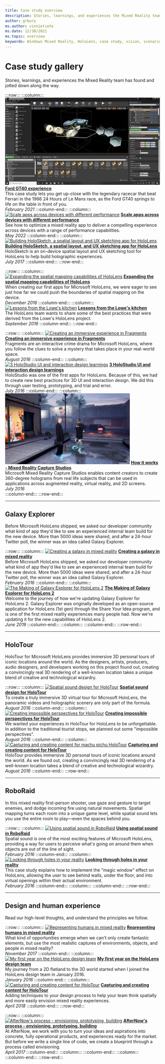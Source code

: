 ```yaml
---
title: Case study overview
description: Stories, learnings, and experiences the Mixed Reality team has found and jotted down along the way.
author: grbury 
ms.author: vinnietieto
ms.date: 12/30/2021
ms.topic: overview
keywords: Windows Mixed Reality, HoloLens, case study, vision, scenarios, case studies, mixed reality headset, windows mixed reality headset, virtual reality headset
---
```


# Case study gallery

Stories, learnings, and experiences the Mixed Reality team has found and jotted down along the way.

:::row:::
    :::column:::
       [![Ford GT40 experience](../develop/unreal/images/ford-gt40-img-01.jpg)](../develop/unreal/unreal-ford-gt40.md)
        **[Ford GT40 experience](../develop/unreal/unreal-ford-gt40.md)**<br>
        This case study lets you get up-close with the legendary racecar that beat Ferrari in the 1966 24 Hours of Le Mans race, as the Ford GT40 springs to life on the table in front of you.<br>
        *February 2021*
    :::column-end:::
    :::column:::
       [![Scale apps across devices with different performance](images/cloud-steps-1-4-700px.jpg)](../out-of-scope/case-study-scaling-datascape-across-devices-with-different-performance.md)
        **[Scale apps across devices with different performance](../out-of-scope/case-study-scaling-datascape-across-devices-with-different-performance.md)**<br>
        See how to optimize a mixed reality app to deliver a compelling experience across devices with a range of performance capabilities.<br>
        *May 2022*
    :::column-end:::
    :::column:::
       [![Building HoloSketch, a spatial layout and UX sketching app for HoloLens](images/holosketch-image-01-640px.png)](../out-of-scope/case-study-building-holosketch,-a-spatial-layout-and-ux-sketching-app-for-hololens.md)
        **[Building HoloSketch, a spatial layout, and UX sketching app for HoloLens](../out-of-scope/case-study-building-holosketch,-a-spatial-layout-and-ux-sketching-app-for-hololens.md)**<br>
        HoloSketch is an on-device spatial layout and UX sketching tool for HoloLens to help build holographic experiences.<br>
         *July 2017*
    :::column-end:::
:::row-end:::

:::row:::
    :::column:::
       [![Expanding the spatial mapping capabilities of HoloLens](images/away-from-camera-position-500px.png)](../out-of-scope/case-study-expanding-the-spatial-mapping-capabilities-of-hololens.md)
        **[Expanding the spatial mapping capabilities of HoloLens](../out-of-scope/case-study-expanding-the-spatial-mapping-capabilities-of-hololens.md)**<br>
        When creating our first apps for Microsoft HoloLens, we were eager to see just how far we could push the boundaries of spatial mapping on the device.<br>
        *December 2016*
    :::column-end:::
    :::column:::
       [![Lessons from the Lowe's kitchen](images/lowes.jpg)](../out-of-scope/case-study-lessons-from-the-lowes-kitchen.md)
        **[Lessons from the Lowe's kitchen](../out-of-scope/case-study-lessons-from-the-lowes-kitchen.md)**<br>
        The HoloLens team wants to share some of the best practices that were derived from the Lowe's HoloLens project.<br>
        *September 2016*
    :::column-end:::
:::row-end:::

:::row:::
    :::column:::
       [![Creating an immersive experience in Fragments](images/surfacereconstruction.jpg)](../out-of-scope/case-study-creating-an-immersive-experience-in-fragments.md)
        **[Creating an immersive experience in Fragments](../out-of-scope/case-study-creating-an-immersive-experience-in-fragments.md)**<br>
        Fragments are an interactive crime drama for Microsoft HoloLens, where you follow the clues to solve a mystery that takes place in your real-world space.<br>
        *August 2016*
    :::column-end:::
    :::column:::
       [![3 HoloStudio UI and interaction design learnings](images/thought-bubble-500px.jpg)](../out-of-scope/case-study-3-holostudio-ui-and-interaction-design-learnings.md)
        **[3 HoloStudio UI and interaction design learnings](../out-of-scope/case-study-3-holostudio-ui-and-interaction-design-learnings.md)**<br>
        HoloStudio was one of the first apps for HoloLens. Because of this, we had to create new best practices for 3D UI and interaction design. We did this through user testing, prototyping, and trial and error.<br>
        *July 2016*
    :::column-end:::
    :::column:::
        [![How it works - Mixed Reality Capture Studios](images/mr-capture-studio-hero.png)](../develop/advanced-concepts/how-it-works-mixed-reality-capture-studios.md)
        **[How it works - Mixed Reality Capture Studios](../develop/advanced-concepts/how-it-works-mixed-reality-capture-studios.md)**<br>
        Microsoft Mixed Reality Capture Studios enables content creators to create 360-degree holograms from real life subjects that can be used in applications across augmented reality, virtual reality, and 2D screens.<br>
        *July 2016*    
    :::column-end:::
:::row-end:::

---

## Galaxy Explorer

Before Microsoft HoloLens shipped, we asked our developer community what kind of app they'd like to see an experienced internal team build for the new device. More than 5000 ideas were shared, and after a 24-hour Twitter poll, the winner was an idea called Galaxy Explorer.

:::row:::
    :::column:::
       [![Creating a galaxy in mixed reality](images/full-galaxy-500px.png)](../out-of-scope/case-study-creating-a-galaxy-in-mixed-reality.md)
        **[Creating a galaxy in mixed reality](../out-of-scope/case-study-creating-a-galaxy-in-mixed-reality.md)**<br>
        Before Microsoft HoloLens shipped, we asked our developer community what kind of app they'd like to see an experienced internal team build for the new device. More than 5000 ideas were shared, and after a 24-hour Twitter poll, the winner was an idea called Galaxy Explorer.<br>
         *February 2016*
    :::column-end:::
    :::column:::
       [![The Making of Galaxy Explorer for HoloLens 2](../develop/unity/images/ge-update-interactions-concept-force-grab.png)](../develop/unity/galaxy-explorer-update.md)
        **[The Making of Galaxy Explorer for HoloLens 2](../develop/unity/galaxy-explorer-update.md)**<br>
        Welcome to the journey of how we're updating Galaxy Explorer for HoloLens 2. Galaxy Explorer was originally developed as an open-source application for HoloLens (1st gen) through the Share Your Idea program, and is one of the first mixed reality experiences many people had. Now we're updating it for the new capabilities of HoloLens 2.<br>
        *June 2019*
    :::column-end:::
    :::column:::
    :::column-end:::
:::row-end:::

---

## HoloTour

HoloTour for Microsoft HoloLens provides immersive 3D personal tours of iconic locations around the world. As the designers, artists, producers, audio designers, and developers working on this project found out, creating a convincingly real 3D rendering of a well-known location takes a unique blend of creative and technological wizardry.

:::row:::
    :::column:::
       [![Spatial sound design for HoloTour](../out-of-scope/images/recreated-colosseum-holotour-500px.png)](../design/case-study-spatial-sound-design-for-holotour.md)
        **[Spatial sound design for HoloTour](../design/case-study-spatial-sound-design-for-holotour.md)**<br>
        To create a truly immersive 3D virtual tour for Microsoft HoloLens, the panoramic videos and holographic scenery are only part of the formula.<br>
         *August 2016*
    :::column-end:::
    :::column:::
       [![Creating impossible perspectives for HoloTour](../out-of-scope/images/rome-colosseum-overlay-500px.png)](../out-of-scope/case-study-creating-impossible-perspectives-for-holotour.md)
        **[Creating impossible perspectives for HoloTour](../out-of-scope/case-study-creating-impossible-perspectives-for-holotour.md)**<br>
        We wanted your experiences in HoloTour for HoloLens to be unforgettable. In addition to the traditional tourist stops, we planned out some "impossible perspectives".<br>
        *August 2016*
    :::column-end:::
    :::column:::
       [![Capturing and creating content for machu pichu HoloTour](../out-of-scope/images/camera-machu-pichu-500px.png)](../out-of-scope/case-study-capturing-and-creating-content-for-holotour.md)
        **[Capturing and creating content for HoloTour](../out-of-scope/case-study-capturing-and-creating-content-for-holotour.md)**<br>
        HoloTour provides immersive 3D personal tours of iconic locations around the world. As we found out, creating a convincingly real 3D rendering of a well-known location takes a blend of creative and technological wizardry.<br>
        *August 2016*
    :::column-end:::
:::row-end:::

---

## RoboRaid

In this mixed reality first-person shooter, use gaze and gesture to target enemies, and dodge incoming fire using natural movements. Spatial mapping turns each room into a unique game level, while spatial sound lets you use the entire room to play—even the spaces behind you.

:::row:::
    :::column:::
       [![Using spatial sound in RoboRaid](../design/images/successful-dodge-roboraid-500px.jpg)](../design/case-study-using-spatial-sound-in-roboraid.md)
        **[Using spatial sound in RoboRaid](../design/case-study-using-spatial-sound-in-roboraid.md)**<br>
        Spatial sound is one of the most exciting features of Microsoft HoloLens, providing a way for users to perceive what's going on around them when objects are out of the line of sight.<br>
         *February 2016*
    :::column-end:::
    :::column:::
       [![Looking through holes in your reality](../develop/unity/images/roboraid-640px.png)](../out-of-scope/case-study-looking-through-holes-in-your-reality.md)
        **[Looking through holes in your reality](../out-of-scope/case-study-looking-through-holes-in-your-reality.md)**<br>
        This case study explains how to implement the "magic window" effect on HoloLens, allowing the user to see behind walls, under the floor, and into virtual openings within their actual environment.<br>
        *February 2016*
    :::column-end:::
    :::column:::
    :::column-end:::
:::row-end:::

---

## Design and human experience

Read our high-level thoughts, and understand the principles we follow.

:::row:::
    :::column:::
       [![Representing humans in mixed reality](../develop/unity/images/bang-ai-weiwie.jpg)](../out-of-scope/case-study-representing-humans-in-mixed-reality.md)
        **[Representing humans in mixed reality](../out-of-scope/case-study-representing-humans-in-mixed-reality.md)**<br>
        What kind of opportunities emerge when we can't only create fantastic elements, but use the most realistic captures of environments, objects, and people in mixed reality?<br>
         *November 2017*
    :::column-end:::
    :::column:::
       [![My first year on the HoloLens design team](../develop/unity/images/MotionController.jpg)](../out-of-scope/case-study-my-first-year-on-the-hololens-design-team.md)
        **[My first year on the HoloLens design team](../out-of-scope/case-study-my-first-year-on-the-hololens-design-team.md)**<br>
        My journey from a 2D flatland to the 3D world started when I joined the HoloLens design team in January 2016.<br>
        *January 2016*
    :::column-end:::
    :::column:::
       [![Capturing and creating content for HoloTour](images/academyteam1000.png)](case-study-expanding-the-design-process-for-mixed-reality.md)
        **[Capturing and creating content for HoloTour](case-study-expanding-the-design-process-for-mixed-reality.md)**<br>
        Adding techniques to your design process to help your team think spatially and more easily envision mixed reality experiences.<br>
        *April 2018*
    :::column-end:::
:::row-end:::

:::row:::
    :::column:::
       [![AfterNow's process - envisioning, prototyping, building](../out-of-scope/images/whatisenvisioning-640px.png)](../out-of-scope/case-study-afternows-process-envisioning,-prototyping,-building.md)
        **[AfterNow's process - envisioning, prototyping, building](../out-of-scope/case-study-afternows-process-envisioning,-prototyping,-building.md)**<br>
        At AfterNow, we work with you to turn your ideas and aspirations into concrete, fully operational products, and experiences ready for the market. But before we write a single line of code, we create a blueprint through a process called envisioning.<br>
        *April 2017*
    :::column-end:::
    :::column:::
    :::column-end:::
    :::column:::
    :::column-end:::
:::row-end:::
